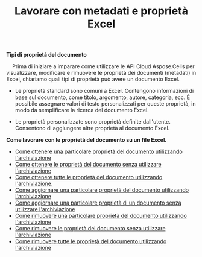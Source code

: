 ﻿---
title: Lavorare con metadati e proprietà Excel
second_title: Aspose.Cells Cloud Documen
linktitle: Metadati e proprietà
type: docs
url: /it/metadata/
aliases: [/document-properties/,/working-with-document-properties/]
keywords: Get, delete, and update metadata from excel files
description: Aspose.Cells Cloud REST API supporta l'acquisizione, l'eliminazione e l'aggiornamento dei metadati dai file Excel. L'SDK supporta diversi linguaggi di sviluppo, tra cui Android, C#, Go, Java, NodeJS, Perl, PHP, Python, Ruby e Swift.
weight: 100
kwords: Excel, Office Cloud, REST API, Foglio di calcolo, PDF, CSV, Json, Markdown, Metadati e proprietà
---
**Tipi di proprietà del documento**

&nbsp;&nbsp;&nbsp;&nbsp;Prima di iniziare a imparare come utilizzare le API Cloud Aspose.Cells per visualizzare, modificare e rimuovere le proprietà dei documenti (metadati) in Excel, chiariamo quali tipi di proprietà può avere un documento Excel.

- Le proprietà standard sono comuni a Excel. Contengono informazioni di base sul documento, come titolo, argomento, autore, categoria, ecc. È possibile assegnare valori di testo personalizzati per queste proprietà, in modo da semplificare la ricerca del documento Excel.

- Le proprietà personalizzate sono proprietà definite dall'utente. Consentono di aggiungere altre proprietà al documento Excel.

**Come lavorare con le proprietà del documento su un file Excel.**

- [Come ottenere una particolare proprietà del documento utilizzando l'archiviazione](/cells/it/document-properties/get/)
- [Come ottenere le proprietà del documento senza utilizzare l'archiviazione](/cells/it/metadata/get/)
- [Come ottenere tutte le proprietà del documento utilizzando l'archiviazione.](/cells/it/document-properties/get-all/)
- [Come aggiornare una particolare proprietà del documento utilizzando l'archiviazione](/cells/it/document-properties/update/)
- [Come aggiornare una particolare proprietà di un documento senza utilizzare l'archiviazione](/cells/it/metadata/update/)
- [Come rimuovere una particolare proprietà del documento utilizzando l'archiviazione](/cells/it/document-properties/delete/)
- [Come rimuovere le proprietà del documento senza utilizzare l'archiviazione](/cells/it/metadata/delete/)
- [Come rimuovere tutte le proprietà del documento utilizzando l'archiviazione](/cells/it/document-properties/clear/)
